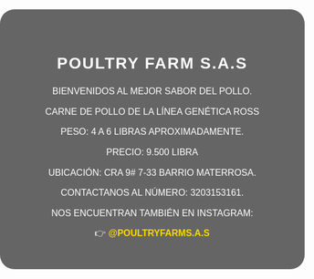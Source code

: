 <!DOCTYPE html>
<html lang="es">
<head>
  <meta charset="UTF-8">
  <meta name="viewport" content="width=device-width, initial-scale=1.0">
  <title>Proyecto de Pollos</title>

  <style>
    body {
      margin: 0;
      padding: 0;
      background-image: url("imagen.jpg"); /* Fondo */
      background-size: 900px 600px;;   
      background-position: center;
      background-repeat: no-repeat;
      font-family: Arial, sans-serif;
      color: white;
      text-align: center;
    }

    .contenido {
      background-color: rgba(0, 0, 0, 0.6); 
      padding: 40px;
      margin: 50px auto;
      width: 90%;          
      max-width: 500px;    
      border-radius: 25px;
      text-align: center;  /* ✅ Todo centrado dentro del cuadro */
    }

    h1 {
      font-size: 28px;
      font-weight: bold;
      text-transform: uppercase; 
      letter-spacing: 2px;       
      margin-bottom: 20px;
    }

    p {
      font-size: 16px;
      line-height: 1.6; 
      text-transform: uppercase; /* Todas las letras en mayúsculas */
      margin: 10px 0;
    }

    a {
      color: #FFD700;
      text-decoration: none;
      font-weight: bold;
      text-transform: uppercase;
    }

    a:hover {
      text-decoration: underline;
    }
  </style>
</head>
<body>

<div class="contenido">
    <h1>POULTRY FARM S.A.S</h1>
    <p>BIENVENIDOS AL MEJOR SABOR DEL POLLO.</p>
    <p>CARNE DE POLLO DE LA LÍNEA GENÉTICA ROSS</p>
    <p>PESO: 4 A 6 LIBRAS APROXIMADAMENTE.</p>
    <p>PRECIO: 9.500 LIBRA</p>
    <p>UBICACIÓN: CRA 9# 7-33 BARRIO MATERROSA.</p>
    <p>CONTACTANOS AL NÚMERO: 3203153161.</p>
    <p>NOS ENCUENTRAN TAMBIÉN EN INSTAGRAM:</p>
    <p>
      👉 <a href="https://www.instagram.com/poultryfarms.a.s?igsh=NWkwZnZqdW5obXc=" target="_blank">
         @poultryfarms.a.s
      </a>
    </p>
</div>

</body>
</html>
